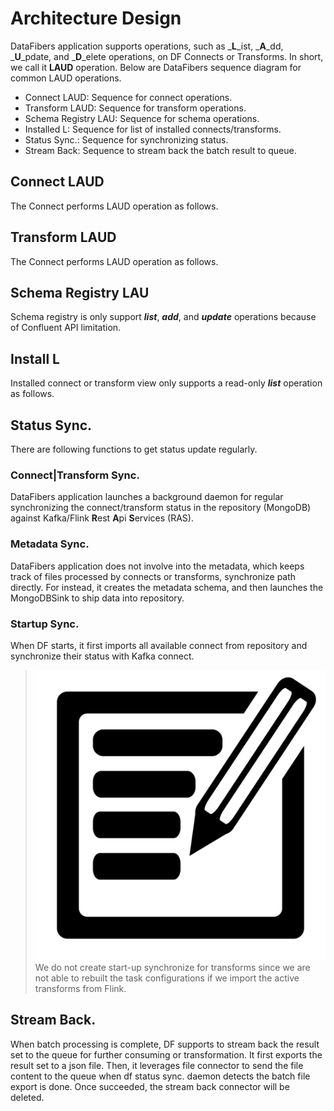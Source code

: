 # Architecture Design

DataFibers application supports operations, such as _**L**_ist, _**A**_dd, _**U**_pdate, and _**D**_elete operations, on DF Connects or Transforms. In short, we call it **LAUD** operation. Below are DataFibers sequence diagram for common LAUD operations.

* Connect LAUD: Sequence for connect operations.
* Transform LAUD: Sequence for transform operations.
* Schema Registry LAU: Sequence for schema operations. 
* Installed L: Sequence for list of installed connects/transforms.
* Status Sync.: Sequence for synchronizing status.
* Stream Back: Sequence to stream back the batch result to queue.

## Connect LAUD

The Connect performs LAUD operation as follows.

## Transform LAUD

The Connect performs LAUD operation as follows.

## Schema Registry LAU

Schema registry is only support _**list**_, _**add**_, and _**update**_ operations because of Confluent API limitation.

## Install L

Installed connect or transform view only supports a read-only _**list**_ operation as follows.

## Status Sync.

There are following functions to get status update regularly.

### Connect\|Transform Sync.

DataFibers application launches a background daemon for regular synchronizing the connect/transform status in the repository \(MongoDB\) against Kafka/Flink **R**est **A**pi **S**ervices \(RAS\).

### Metadata Sync.

DataFibers application does not involve into the metadata, which keeps track of files processed by connects or transforms, synchronize path directly. For instead, it creates the metadata schema, and then launches the MongoDBSink to ship data into repository.

### Startup Sync.

When DF starts, it first imports all available connect from repository and synchronize their status with Kafka connect.

> ![](../.gitbook/assets/information.jpg) We do not create start-up synchronize for transforms since we are not able to rebuilt the task configurations if we import the active transforms from Flink.

## Stream Back.

When batch processing is complete, DF supports to stream back the result set to the queue for further consuming or transformation. It first exports the result set to a json file. Then, it leverages file connector to send the file content to the queue when df status sync. daemon detects the batch file export is done. Once succeeded, the stream back connector will be deleted.

